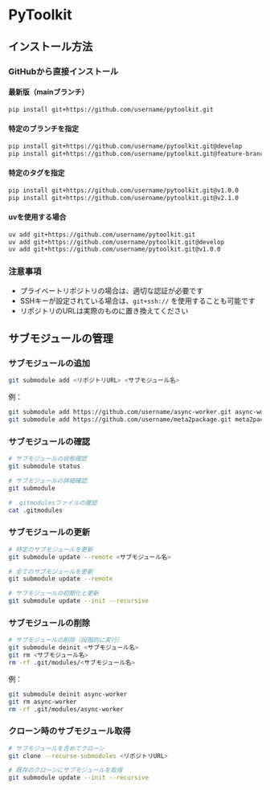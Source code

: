 # PyToolkit

## インストール方法

### GitHubから直接インストール

#### 最新版（mainブランチ）
```bash
pip install git+https://github.com/username/pytoolkit.git
```

#### 特定のブランチを指定
```bash
pip install git+https://github.com/username/pytoolkit.git@develop
pip install git+https://github.com/username/pytoolkit.git@feature-branch
```

#### 特定のタグを指定
```bash
pip install git+https://github.com/username/pytoolkit.git@v1.0.0
pip install git+https://github.com/username/pytoolkit.git@v2.1.0
```

#### uvを使用する場合
```bash
uv add git+https://github.com/username/pytoolkit.git
uv add git+https://github.com/username/pytoolkit.git@develop
uv add git+https://github.com/username/pytoolkit.git@v1.0.0
```

### 注意事項
- プライベートリポジトリの場合は、適切な認証が必要です
- SSHキーが設定されている場合は、`git+ssh://` を使用することも可能です
- リポジトリのURLは実際のものに置き換えてください

## サブモジュールの管理

### サブモジュールの追加
```bash
git submodule add <リポジトリURL> <サブモジュール名>
```

例：
```bash
git submodule add https://github.com/username/async-worker.git async-worker
git submodule add https://github.com/username/meta2package.git meta2package
```

### サブモジュールの確認
```bash
# サブモジュールの状態確認
git submodule status

# サブモジュールの詳細確認
git submodule

# .gitmodulesファイルの確認
cat .gitmodules
```

### サブモジュールの更新
```bash
# 特定のサブモジュールを更新
git submodule update --remote <サブモジュール名>

# 全てのサブモジュールを更新
git submodule update --remote

# サブモジュールの初期化と更新
git submodule update --init --recursive
```

### サブモジュールの削除
```bash
# サブモジュールの削除（段階的に実行）
git submodule deinit <サブモジュール名>
git rm <サブモジュール名>
rm -rf .git/modules/<サブモジュール名>
```

例：
```bash
git submodule deinit async-worker
git rm async-worker
rm -rf .git/modules/async-worker
```

### クローン時のサブモジュール取得
```bash
# サブモジュールを含めてクローン
git clone --recurse-submodules <リポジトリURL>

# 既存のクローンにサブモジュールを取得
git submodule update --init --recursive
```